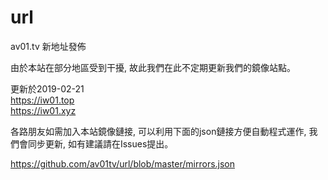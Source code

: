 # url
av01.tv 新地址發佈

由於本站在部分地區受到干擾, 故此我們在此不定期更新我們的鏡像站點。


更新於2019-02-21<br>
https://iw01.top<br>
https://iw01.xyz<br>

各路朋友如需加入本站鏡像鏈接, 可以利用下面的json鏈接方便自動程式運作, 我們會同步更新, 如有建議請在Issues提出。

https://github.com/av01tv/url/blob/master/mirrors.json
